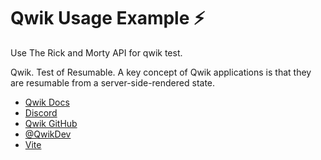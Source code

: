 # Qwik Usage Example ⚡️

Use The Rick and Morty API for qwik test.

Qwik. Test of Resumable. A key concept of Qwik applications is that they are resumable from a server-side-rendered state.

- [Qwik Docs](https://qwik.builder.io/)
- [Discord](https://qwik.builder.io/chat)
- [Qwik GitHub](https://github.com/BuilderIO/qwik)
- [@QwikDev](https://twitter.com/QwikDev)
- [Vite](https://vitejs.dev/)
